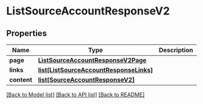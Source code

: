 # ListSourceAccountResponseV2

## Properties
Name | Type | Description | Notes
------------ | ------------- | ------------- | -------------
**page** | [**ListSourceAccountResponseV2Page**](ListSourceAccountResponseV2Page.md) |  | [optional] 
**links** | [**list[ListSourceAccountResponseLinks]**](ListSourceAccountResponseLinks.md) |  | [optional] 
**content** | [**list[SourceAccountResponseV2]**](SourceAccountResponseV2.md) |  | [optional] 

[[Back to Model list]](../README.md#documentation-for-models) [[Back to API list]](../README.md#documentation-for-api-endpoints) [[Back to README]](../README.md)



